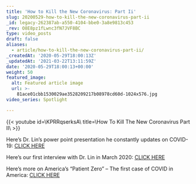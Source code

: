 ```yaml
---
title: 'How to Kill the New Coronavirus: Part Ii'
slug: 20200529-how-to-kill-the-new-coronavirus-part-ii
_id: legacy-262387ab-a550-4104-bbe0-3a8e9813c453
_rev: O8E8pz1fLwnc3fN7JVF8BC
type: video_posts
draft: false
aliases:
  - article/how-to-kill-the-new-coronavirus-part-ii/
_createdAt: '2020-05-29T18:00:13Z'
_updatedAt: '2021-03-22T13:11:59Z'
date: '2020-05-29T18:00:13+00:00'
weight: 50
featured_image:
  alt: Featured article image
  url: >-
    81ace01cbb1530029ae3528209217b08978cd60d-1024x576.jpg
video_series: Spotlight

---
```

{{< youtube id=\KPRRqserksA\ title=\How To Kill The New Coronavirus Part II\ >}}

Here’s Dr. Lin’s power point presentation he constantly updates on COVID-19: [CLICK HERE](https://drive.google.com/file/d/1ZlNx1cIdz7eTAIWfm8_RAnmy-4ARpmli/view)

Here’s our first interview with Dr. Lin in March 2020: [CLICK HERE](https://smarthernews.com/article/how-to-kill-the-new-coronavirus/)

Here’s more on America’s “Patient Zero” – The first case of COVID in America: [CLICK HERE](https://smarthernews.com/covid-19-the-first-us-case-of-coronavirus/)